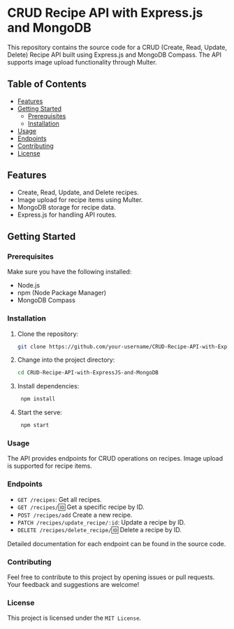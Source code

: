 # CRUD Recipe API with Express.js and MongoDB

This repository contains the source code for a CRUD (Create, Read, Update, Delete) Recipe API built using Express.js and MongoDB Compass. The API supports image upload functionality through Multer.

## Table of Contents

- [Features](#features)
- [Getting Started](#getting-started)
  - [Prerequisites](#prerequisites)
  - [Installation](#installation)
- [Usage](#usage)
- [Endpoints](#endpoints)
- [Contributing](#contributing)
- [License](#license)

## Features

- Create, Read, Update, and Delete recipes.
- Image upload for recipe items using Multer.
- MongoDB storage for recipe data.
- Express.js for handling API routes.

## Getting Started

### Prerequisites

Make sure you have the following installed:

- Node.js
- npm (Node Package Manager)
- MongoDB Compass

### Installation

1. Clone the repository:

   ```bash
   git clone https://github.com/your-username/CRUD-Recipe-API-with-ExpressJS-and-MongoDB.git
   ```

2. Change into the project directory:

   ```bash
   cd CRUD-Recipe-API-with-ExpressJS-and-MongoDB
   ```

3. Install dependencies:

   ```bash
    npm install
   ```

4. Start the serve:

   ```bash
    npm start
   ```

### Usage

The API provides endpoints for CRUD operations on recipes. Image upload is supported for recipe items.

### Endpoints

- `GET /recipes`: Get all recipes.
- `GET /recipes/`:id: Get a specific recipe by ID.
- `POST /recipes/add` Create a new recipe.
- `PATCH /recipes/update_recipe/:id`: Update a recipe by ID.
- `DELETE /recipes/delete_recipe/`:id: Delete a recipe by ID.

Detailed documentation for each endpoint can be found in the source code.

### Contributing

Feel free to contribute to this project by opening issues or pull requests. Your feedback and suggestions are welcome!

### License

This project is licensed under the `MIT License`.
